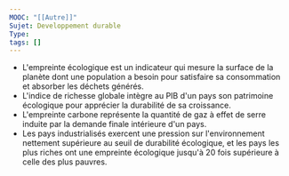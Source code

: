 ```yaml
---
MOOC: "[[Autre]]"
Sujet: Developpement durable
Type: 
tags: []
---
```

- L'empreinte écologique est un indicateur qui mesure la surface de la planète dont une population a besoin pour satisfaire sa consommation et absorber les déchets générés.
- L'indice de richesse globale intègre au PIB d'un pays son patrimoine écologique pour apprécier la durabilité de sa croissance.
- L'empreinte carbone représente la quantité de gaz à effet de serre induite par la demande finale intérieure d'un pays.
- Les pays industrialisés exercent une pression sur l'environnement nettement supérieure au seuil de durabilité écologique, et les pays les plus riches ont une empreinte écologique jusqu'à 20 fois supérieure à celle des plus pauvres.